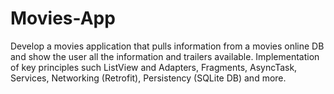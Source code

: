 # Movies-App
Develop a movies application that pulls information from a movies online DB and show the user all the information and trailers available.
Implementation of key principles such ListView and Adapters, Fragments, AsyncTask, Services, Networking (Retrofit),
Persistency (SQLite DB) and more. 
